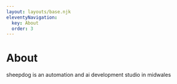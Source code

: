 ```yaml
---
layout: layouts/base.njk
eleventyNavigation:
  key: About
  order: 3
---
```

# About

sheepdog is an automation and ai development studio in midwales
